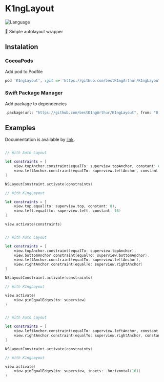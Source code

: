 # K1ngLayout
![Language](https://img.shields.io/static/v1?label=language&message=swift&color=orange)

📐 Simple autolayout wrapper

## Instalation

### CocoaPods

Add pod to Podfile

```ruby
pod 'K1ngLayout', :git => 'https://github.com/bestK1ngArthur/K1ngLayout'
```

### Swift Package Manager

Add package to dependencies

```swift
.package(url: "https://github.com/bestK1ngArthur/K1ngLayout", from: "0.0.2"),
```

## Examples

Documentation is available by [link](https://bestk1ngarthur.github.io/K1ngLayout/documentation/k1nglayout).

```swift

// With Auto Layout

let constraints = [
    view.topAnchor.constraint(equalTo: superview.topAnchor, constant: 8),
    view.leftAnchor.constraint(equalTo: superview.leftAnchor, constant: 16)
]

NSLayoutConstraint.activate(constraints)

// With K1ngLayout

let constraints = [
    view.top.equal(to: superview.top, constant: 8),
    view.left.equal(to: superview.left, constant: 16)
]

view.activate(constraints)

```

```swift

// With Auto Layout

let constraints = [
    view.topAnchor.constraint(equalTo: superview.topAnchor),
    view.bottomAnchor.constraint(equalTo: superview.bottomAnchor),
    view.leftAnchor.constraint(equalTo: superview.leftAnchor),
    view.rightAnchor.constraint(equalTo: superview.rightAnchor)
]

NSLayoutConstraint.activate(constraints)

// With K1ngLayout

view.activate(
    view.pinEqualEdges(to: superview)
)

```

```swift

// With Auto Layout

let constraints = [
    view.leftAnchor.constraint(equalTo: superview.leftAnchor, constant: 16),
    view.rightAnchor.constraint(equalTo: superview.rightAnchor, constant: -16)
]

NSLayoutConstraint.activate(constraints)

// With K1ngLayout

view.activate(
    view.pinEqualEdges(to: superview, insets: .horizontal(16))
)

```
